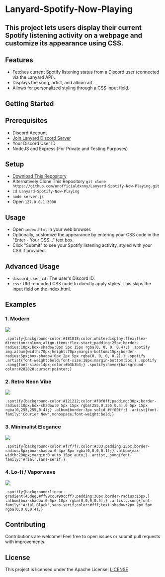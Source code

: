 # Lanyard-Spotify-Now-Playing
This project lets users display their current Spotify listening activity on a webpage and customize its appearance using CSS.
----

## Features
- Fetches current Spotify listening status from a Discord user (connected via the Lanyard API).
- Displays the song, artist, and album art.
- Allows for personalized styling through a CSS input field.

## Getting Started
## Prerequisites

- Discord Account
- [Join Lanyard Discord Server](discord.gg/lanyard)
- Your Discord User ID
- NodeJS and Express (For Private and Testing Purposes)

## Setup

- [Download This Repository](https://github.com/unofficialdxnny/Lanyard-Spotify-Now-Playing/archive/refs/heads/main.zip)
- Alternatively Clone This Repository `git clone https://github.com/unofficialdxnny/Lanyard-Spotify-Now-Playing.git`
- `cd Lanyard-Spotify-Now-Playing`
- `node server.js`
- Open `127.0.0.1:3000`

## Usage
- Open `index.html` in your web browser.
- Optionally, customize the appearance by entering your CSS code in the "Enter - Your CSS..." text box.
- Click "Submit" to see your Spotify listening activity, styled with your CSS if provided.

## Advanced Usage

- `discord_user_id:` The user's Discord ID.
- `css:` URL-encoded CSS code to directly apply styles. This skips the input field on the index.html.

## Examples
### 1. Modern

<img src="https://imgur.com/z9zQaGj.png">

```
.spotify{background-color:#181818;color:white;display:flex;flex-direction:column;align-items:flex-start;padding:25px;border-radius:10px;box-shadow:0px 5px 15px rgba(0, 0, 0, 0.4);} .spotify img.album{width:70px;height:70px;margin-bottom:15px;border-radius:5px;box-shadow:0px 2px 5px rgba(0, 0, 0, 0.2);} .spotify .artist{font-weight:bold;font-size:18px;margin-bottom:5px;} .spotify .song{font-size:14px;color:#b3b3b3;} .spotify:hover{background-color:#282828;cursor:pointer;}
```

### 2. Retro Neon Vibe
<img src="https://imgur.com/AHNWVLZ.png">

```
.spotify{background-color:#121212;color:#f0f8ff;padding:30px;border-radius:10px;box-shadow:0 5px 15px rgba(255,0,255,0.4),0 5px 15px rgba(0,255,255,0.4);} .album{border:3px solid #ff00ff;} .artist{font-family:'Courier New',monospace;font-weight:bold;}
```

### 3. Minimalist Elegance

<img src="https://imgur.com/uL4gHxE.png">

```
.spotify{background-color:#f7f7f7;color:#333;padding:25px;border-radius:8px;box-shadow:0 4px 8px rgba(0,0,0,0.1);} .album{max-width:200px;margin:0 auto 15px auto;} .artist,.song{font-family:'Arial',sans-serif;}
```

### 4. Lo-fi / Vaporwave

<img src="https://imgur.com/liUavG6.png">

```
.spotify{background:linear-gradient(45deg,#ff99cc,#99ccff);padding:30px;border-radius:15px;} .album{box-shadow:0 5px 10px rgba(0,0,0,0.5);} .artist,.song{font-family:'Arial Black',sans-serif;color:#fff;text-shadow:2px 2px 5px rgba(0,0,0,0.4);}
```

## Contributing
Contributions are welcome! Feel free to open issues or submit pull requests with improvements.

## License
This project is licensed under the Apache License: [LICENSE](https://github.com/unofficialdxnny/Lanyard-Spotify-Now-Playing/blob/main/LICENSE)

